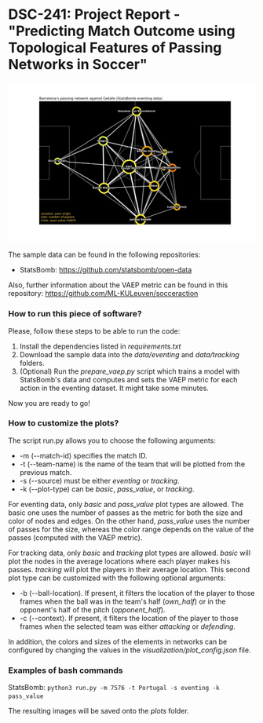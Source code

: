 # DSC-241: Project Report - "Predicting Match Outcome using Topological Features of Passing Networks in Soccer"

![Example of a passing network](plots/sample_PN.jpeg)

The sample data can be found in the following repositories: 
* StatsBomb: https://github.com/statsbomb/open-data

Also, further information about the VAEP metric can be found in this repository: https://github.com/ML-KULeuven/socceraction

### How to run this piece of software?

Please, follow these steps to be able to run the code:
1. Install the dependencies listed in _requirements.txt_
2. Download the sample data into the _data/eventing_ and _data/tracking_ folders.
3. (Optional) Run the _prepare_vaep.py_ script which trains a model with StatsBomb's data and computes and sets the VAEP metric for each action in the eventing dataset. It might take some minutes.

Now you are ready to go!

### How to customize the plots?

The script run.py allows you to choose the following arguments:
* -m (--match-id) specifies the match ID.
* -t (--team-name) is the name of the team that will be plotted from the previous match.
* -s (--source) must be either _eventing_ or _tracking_.
* -k (--plot-type) can be _basic_, _pass_value_, or _tracking_.

For eventing data, only _basic_ and _pass_value_ plot types are allowed. The basic one uses the number of passes as the metric for both the size and color of nodes and edges. On the other hand, _pass_value_ uses the number of passes for the size, whereas the color range depends on the value of the passes (computed with the VAEP metric).

For tracking data, only _basic_ and _tracking_ plot types are allowed. _basic_ will plot the nodes in the average locations where each player makes his passes. _tracking_ will plot the players in their average location. This second plot type can be customized with the following optional arguments:
* -b (--ball-location). If present, it filters the location of the player to those frames when the ball was in the team's half (_own_half_) or in the opponent's half of the pitch (_opponent_half_).
* -c (--context). If present, it filters the location of the player to those frames when the selected team was either _attacking_ or _defending_.

In addition, the colors and sizes of the elements in networks can be configured by changing the values in the _visualization/plot_config.json_ file.

### Examples of bash commands

StatsBomb: `python3 run.py -m 7576 -t Portugal -s eventing -k pass_value`

The resulting images will be saved onto the _plots_ folder.

